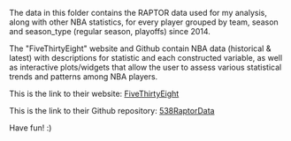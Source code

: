 The data in this folder contains the RAPTOR data used for my analysis, along with other NBA statistics, for every player grouped by team, season and season_type (regular season, playoffs) since 2014. 

The "FiveThirtyEight" website and Github contain NBA data (historical & latest) with descriptions for statistic and each constructed variable, as well as interactive plots/widgets that allow the user to assess various statistical trends and patterns among NBA players. 

This is the link to their website: [FiveThirtyEight](https://data.fivethirtyeight.com/)

This is the link to their Github repository: [538RaptorData](https://github.com/fivethirtyeight/data/tree/master/nba-raptor)


Have fun! :)